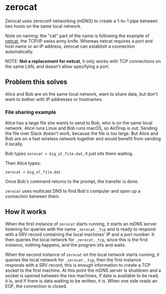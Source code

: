 # zerocat

Zerocat uses zeroconf networking (mDNS) to create a 1-to-1 pipe between two hosts on the same local network.

Note on naming: the "cat" part of the name is following the example of [netcat](http://nc110.sourceforge.net/),
the TCP/IP swiss army knife. Whereas netcat requires a port and host name or an IP address, zerocat can establish a connection automatically.

NOTE: **Not a replacement for netcat**, it only works with TCP connections on the same LAN, and doesn't allow 
specifying a port.

## Problem this solves
Alice and Bob are on the same local network, want to share data, but don't want to bother with IP addresses or hostnames. 

### File sharing example
Alice has a large file she wants to send to Bob, who is on the same local network.
Alice runs Linux and Bob runs macOS, so AirDrop is out. Sending the file over Slack 
doesn't work, because the file is too large. But Alice and Bob are on a fast wireless 
network together and would benefit from sending it locally.

Bob types `zerocat > big_ol_file.dat`, it just sits there waiting.

Then Alice types:

```
zerocat < big_ol_file.dat
```

Once Bob's command returns to the prompt, the transfer is done.

`zerocat` uses multicast DNS to find Bob's computer and open up a connection between them. 


## How it works

When the first instance of `zerocat` starts running, it starts an mDNS server listening for queries with the name `_zerocat._tcp` and is ready to respond with a SRV record containing the local machines' IP and a port number. It then queries the local network for `_zerocat._tcp`, since this is the first instance, nothing happens, and the program sits and waits.

When the second instance of `zerocat` on the local network starts running, it queries the local network for `_zerocat._tcp`, then the first instance responds with a SRV record, this is enough information to create a TCP socket to the first machine. At this point the mDNS server is shutdown and a socket is opened between the two machines, if data is available to be read, it is, and if there is data waiting to be written, it is. When one side reads an EOF, the connection is closed.
